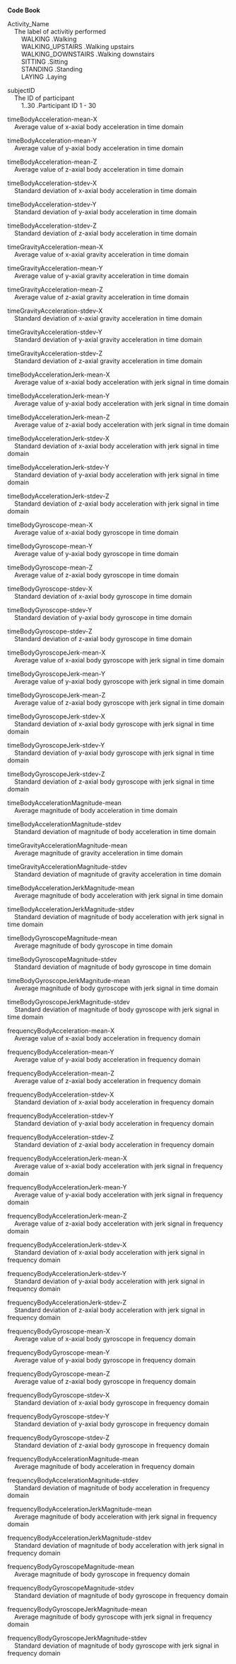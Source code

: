 **Code Book**

Activity_Name  
&nbsp;&nbsp;&nbsp;&nbsp;The label of activitiy performed  
&nbsp;&nbsp;&nbsp;&nbsp;&nbsp;&nbsp;&nbsp;&nbsp;WALKING            .Walking  
&nbsp;&nbsp;&nbsp;&nbsp;&nbsp;&nbsp;&nbsp;&nbsp;WALKING_UPSTAIRS   .Walking upstairs  
&nbsp;&nbsp;&nbsp;&nbsp;&nbsp;&nbsp;&nbsp;&nbsp;WALKING_DOWNSTAIRS .Walking downstairs  
&nbsp;&nbsp;&nbsp;&nbsp;&nbsp;&nbsp;&nbsp;&nbsp;SITTING            .Sitting  
&nbsp;&nbsp;&nbsp;&nbsp;&nbsp;&nbsp;&nbsp;&nbsp;STANDING           .Standing  
&nbsp;&nbsp;&nbsp;&nbsp;&nbsp;&nbsp;&nbsp;&nbsp;LAYING             .Laying  

subjectID  
&nbsp;&nbsp;&nbsp;&nbsp;The ID of participant  
&nbsp;&nbsp;&nbsp;&nbsp;&nbsp;&nbsp;&nbsp;&nbsp;1..30 .Participant ID 1 - 30  

timeBodyAcceleration-mean-X  
&nbsp;&nbsp;&nbsp;&nbsp;Average value of x-axial body acceleration in time domain   

timeBodyAcceleration-mean-Y  
&nbsp;&nbsp;&nbsp;&nbsp;Average value of y-axial body acceleration in time domain  
                              
timeBodyAcceleration-mean-Z  
&nbsp;&nbsp;&nbsp;&nbsp;Average value of z-axial body acceleration in time domain  

timeBodyAcceleration-stdev-X  
&nbsp;&nbsp;&nbsp;&nbsp;Standard deviation of x-axial body acceleration in time domain  

timeBodyAcceleration-stdev-Y  
&nbsp;&nbsp;&nbsp;&nbsp;Standard deviation of y-axial body acceleration in time domain
                              
timeBodyAcceleration-stdev-Z  
&nbsp;&nbsp;&nbsp;&nbsp;Standard deviation of z-axial body acceleration in time domain

timeGravityAcceleration-mean-X  
&nbsp;&nbsp;&nbsp;&nbsp;Average value of x-axial gravity acceleration in time domain

timeGravityAcceleration-mean-Y  
&nbsp;&nbsp;&nbsp;&nbsp;Average value of y-axial gravity acceleration in time domain
                              
timeGravityAcceleration-mean-Z  
&nbsp;&nbsp;&nbsp;&nbsp;Average value of z-axial gravity acceleration in time domain

timeGravityAcceleration-stdev-X  
&nbsp;&nbsp;&nbsp;&nbsp;Standard deviation of x-axial gravity acceleration in time domain

timeGravityAcceleration-stdev-Y  
&nbsp;&nbsp;&nbsp;&nbsp;Standard deviation of y-axial gravity acceleration in time domain
                              
timeGravityAcceleration-stdev-Z  
&nbsp;&nbsp;&nbsp;&nbsp;Standard deviation of z-axial gravity acceleration in time domain                
             
timeBodyAccelerationJerk-mean-X  
&nbsp;&nbsp;&nbsp;&nbsp;Average value of x-axial body acceleration with jerk signal in time domain

timeBodyAccelerationJerk-mean-Y  
&nbsp;&nbsp;&nbsp;&nbsp;Average value of y-axial body acceleration with jerk signal in time domain
                              
timeBodyAccelerationJerk-mean-Z  
&nbsp;&nbsp;&nbsp;&nbsp;Average value of z-axial body acceleration with jerk signal in time domain

timeBodyAccelerationJerk-stdev-X  
&nbsp;&nbsp;&nbsp;&nbsp;Standard deviation of x-axial body acceleration with jerk signal in time domain

timeBodyAccelerationJerk-stdev-Y  
&nbsp;&nbsp;&nbsp;&nbsp;Standard deviation of y-axial body acceleration with jerk signal in time domain
                              
timeBodyAccelerationJerk-stdev-Z  
&nbsp;&nbsp;&nbsp;&nbsp;Standard deviation of z-axial body acceleration with jerk signal in time domain

timeBodyGyroscope-mean-X  
&nbsp;&nbsp;&nbsp;&nbsp;Average value of x-axial body gyroscope in time domain 

timeBodyGyroscope-mean-Y  
&nbsp;&nbsp;&nbsp;&nbsp;Average value of y-axial body gyroscope in time domain
                              
timeBodyGyroscope-mean-Z  
&nbsp;&nbsp;&nbsp;&nbsp;Average value of z-axial body gyroscope in time domain

timeBodyGyroscope-stdev-X  
&nbsp;&nbsp;&nbsp;&nbsp;Standard deviation of x-axial body gyroscope in time domain

timeBodyGyroscope-stdev-Y  
&nbsp;&nbsp;&nbsp;&nbsp;Standard deviation of y-axial body gyroscope in time domain
                              
timeBodyGyroscope-stdev-Z  
&nbsp;&nbsp;&nbsp;&nbsp;Standard deviation of z-axial body gyroscope in time domain
            
timeBodyGyroscopeJerk-mean-X  
&nbsp;&nbsp;&nbsp;&nbsp;Average value of x-axial body gyroscope with jerk signal in time domain

timeBodyGyroscopeJerk-mean-Y  
&nbsp;&nbsp;&nbsp;&nbsp;Average value of y-axial body gyroscope with jerk signal in time domain
                              
timeBodyGyroscopeJerk-mean-Z  
&nbsp;&nbsp;&nbsp;&nbsp;Average value of z-axial body gyroscope with jerk signal in time domain

timeBodyGyroscopeJerk-stdev-X  
&nbsp;&nbsp;&nbsp;&nbsp;Standard deviation of x-axial body gyroscope with jerk signal in time domain

timeBodyGyroscopeJerk-stdev-Y  
&nbsp;&nbsp;&nbsp;&nbsp;Standard deviation of y-axial body gyroscope with jerk signal in time domain
                              
timeBodyGyroscopeJerk-stdev-Z  
&nbsp;&nbsp;&nbsp;&nbsp;Standard deviation of z-axial body gyroscope with jerk signal in time domain          

timeBodyAccelerationMagnitude-mean  
&nbsp;&nbsp;&nbsp;&nbsp;Average magnitude of body acceleration in time domain 

timeBodyAccelerationMagnitude-stdev  
&nbsp;&nbsp;&nbsp;&nbsp;Standard deviation of magnitude of body acceleration in time domain
                              
timeGravityAccelerationMagnitude-mean  
&nbsp;&nbsp;&nbsp;&nbsp;Average magnitude of gravity acceleration in time domain 

timeGravityAccelerationMagnitude-stdev  
&nbsp;&nbsp;&nbsp;&nbsp;Standard deviation of magnitude of gravity acceleration in time domain

timeBodyAccelerationJerkMagnitude-mean  
&nbsp;&nbsp;&nbsp;&nbsp;Average magnitude of body acceleration with jerk signal in time domain 

timeBodyAccelerationJerkMagnitude-stdev  
&nbsp;&nbsp;&nbsp;&nbsp;Standard deviation of magnitude of body acceleration with jerk signal in time domain              
               
timeBodyGyroscopeMagnitude-mean  
&nbsp;&nbsp;&nbsp;&nbsp;Average magnitude of body gyroscope in time domain 

timeBodyGyroscopeMagnitude-stdev  
&nbsp;&nbsp;&nbsp;&nbsp;Standard deviation of magnitude of body gyroscope in time domain

timeBodyGyroscopeJerkMagnitude-mean  
&nbsp;&nbsp;&nbsp;&nbsp;Average magnitude of body gyroscope with jerk signal in time domain 

timeBodyGyroscopeJerkMagnitude-stdev  
&nbsp;&nbsp;&nbsp;&nbsp;Standard deviation of magnitude of body gyroscope with jerk signal in time domain

frequencyBodyAcceleration-mean-X  
&nbsp;&nbsp;&nbsp;&nbsp;Average value of x-axial body acceleration in frequency domain 

frequencyBodyAcceleration-mean-Y  
&nbsp;&nbsp;&nbsp;&nbsp;Average value of y-axial body acceleration in frequency domain
                              
frequencyBodyAcceleration-mean-Z  
&nbsp;&nbsp;&nbsp;&nbsp;Average value of z-axial body acceleration in frequency domain

frequencyBodyAcceleration-stdev-X  
&nbsp;&nbsp;&nbsp;&nbsp;Standard deviation of x-axial body acceleration in frequency domain

frequencyBodyAcceleration-stdev-Y  
&nbsp;&nbsp;&nbsp;&nbsp;Standard deviation of y-axial body acceleration in frequency domain
                              
frequencyBodyAcceleration-stdev-Z  
&nbsp;&nbsp;&nbsp;&nbsp;Standard deviation of z-axial body acceleration in frequency domain
            
frequencyBodyAccelerationJerk-mean-X  
&nbsp;&nbsp;&nbsp;&nbsp;Average value of x-axial body acceleration with jerk signal in frequency domain

frequencyBodyAccelerationJerk-mean-Y  
&nbsp;&nbsp;&nbsp;&nbsp;Average value of y-axial body acceleration with jerk signal in frequency domain
                              
frequencyBodyAccelerationJerk-mean-Z  
&nbsp;&nbsp;&nbsp;&nbsp;Average value of z-axial body acceleration with jerk signal in frequency domain

frequencyBodyAccelerationJerk-stdev-X  
&nbsp;&nbsp;&nbsp;&nbsp;Standard deviation of x-axial body acceleration with jerk signal in frequency domain

frequencyBodyAccelerationJerk-stdev-Y  
&nbsp;&nbsp;&nbsp;&nbsp;Standard deviation of y-axial body acceleration with jerk signal in frequency domain
                              
frequencyBodyAccelerationJerk-stdev-Z  
&nbsp;&nbsp;&nbsp;&nbsp;Standard deviation of z-axial body acceleration with jerk signal in frequency domain

frequencyBodyGyroscope-mean-X  
&nbsp;&nbsp;&nbsp;&nbsp;Average value of x-axial body gyroscope in frequency domain 

frequencyBodyGyroscope-mean-Y  
&nbsp;&nbsp;&nbsp;&nbsp;Average value of y-axial body gyroscope in frequency domain
                              
frequencyBodyGyroscope-mean-Z  
&nbsp;&nbsp;&nbsp;&nbsp;Average value of z-axial body gyroscope in frequency domain

frequencyBodyGyroscope-stdev-X  
&nbsp;&nbsp;&nbsp;&nbsp;Standard deviation of x-axial body gyroscope in frequency domain

frequencyBodyGyroscope-stdev-Y  
&nbsp;&nbsp;&nbsp;&nbsp;Standard deviation of y-axial body gyroscope in frequency domain
                              
frequencyBodyGyroscope-stdev-Z  
&nbsp;&nbsp;&nbsp;&nbsp;Standard deviation of z-axial body gyroscope in frequency domain
            
frequencyBodyAccelerationMagnitude-mean  
&nbsp;&nbsp;&nbsp;&nbsp;Average magnitude of body acceleration in frequency domain 

frequencyBodyAccelerationMagnitude-stdev  
&nbsp;&nbsp;&nbsp;&nbsp;Standard deviation of magnitude of body acceleration in frequency domain
                              
frequencyBodyAccelerationJerkMagnitude-mean  
&nbsp;&nbsp;&nbsp;&nbsp;Average magnitude of body acceleration with jerk signal in frequency domain 

frequencyBodyAccelerationJerkMagnitude-stdev  
&nbsp;&nbsp;&nbsp;&nbsp;Standard deviation of magnitude of body acceleration with jerk signal in frequency domain              
               
frequencyBodyGyroscopeMagnitude-mean  
&nbsp;&nbsp;&nbsp;&nbsp;Average magnitude of body gyroscope in frequency domain 

frequencyBodyGyroscopeMagnitude-stdev  
&nbsp;&nbsp;&nbsp;&nbsp;Standard deviation of magnitude of body gyroscope in frequency domain

frequencyBodyGyroscopeJerkMagnitude-mean  
&nbsp;&nbsp;&nbsp;&nbsp;Average magnitude of body gyroscope with jerk signal in frequency domain 

frequencyBodyGyroscopeJerkMagnitude-stdev  
&nbsp;&nbsp;&nbsp;&nbsp;Standard deviation of magnitude of body gyroscope with jerk signal in frequency domain   
   
                      
 